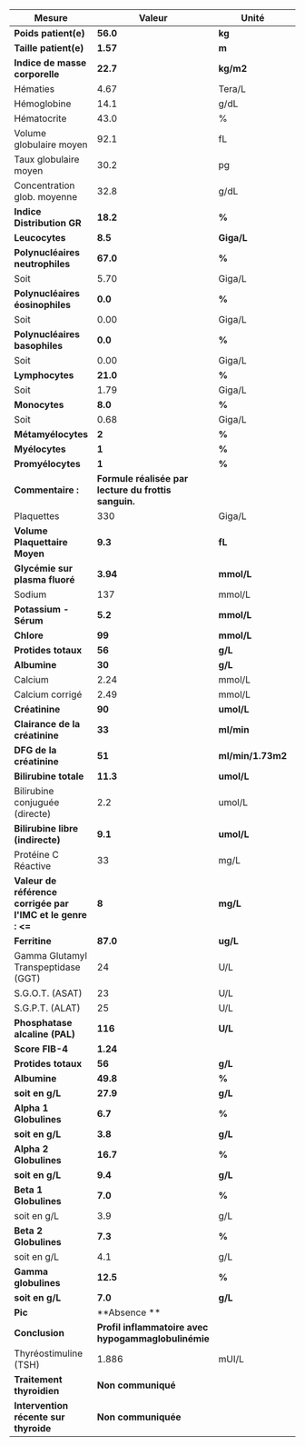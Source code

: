 |                           Mesure                          |                       Valeur                       |      Unité      |   BIN  |   BSN   |
|-----------------------------------------------------------|----------------------------------------------------|-----------------|--------|---------|
|                    **Poids patient(e)**                   |                      **56.0**                      |      **kg**     |        |         |
|                   **Taille patient(e)**                   |                      **1.57**                      |      **m**      |        |         |
|               **Indice de masse corporelle**              |                      **22.7**                      |    **kg/m2**    |        |         |
|                          Hématies                         |                        4.67                        |      Tera/L     |  3.90  |   5.20  |
|                        Hémoglobine                        |                        14.1                        |       g/dL      |  11.5  |   15.1  |
|                        Hématocrite                        |                        43.0                        |        %        |  34.4  |   44.6  |
|                  Volume globulaire moyen                  |                        92.1                        |        fL       |  75.0  |   96.0  |
|                   Taux globulaire moyen                   |                        30.2                        |        pg       |  24.4  |   32.6  |
|                Concentration glob. moyenne                |                        32.8                        |       g/dL      |  31.9  |   35.8  |
|                 **Indice Distribution GR**                |                      **18.2**                      |      **%**      |**12.3**| **17.7**|
|                       **Leucocytes**                      |                       **8.5**                      |    **Giga/L**   | **3.8**| **11.4**|
|              **Polynucléaires neutrophiles**              |                      **67.0**                      |      **%**      |        |         |
|                            Soit                           |                        5.70                        |      Giga/L     |  1.70  |   7.50  |
|              **Polynucléaires éosinophiles**              |                       **0.0**                      |      **%**      |        |         |
|                            Soit                           |                        0.00                        |      Giga/L     |        |   0.60  |
|               **Polynucléaires basophiles**               |                       **0.0**                      |      **%**      |        |         |
|                            Soit                           |                        0.00                        |      Giga/L     |        |   0.09  |
|                      **Lymphocytes**                      |                      **21.0**                      |      **%**      |        |         |
|                            Soit                           |                        1.79                        |      Giga/L     |  1.20  |   4.00  |
|                       **Monocytes**                       |                       **8.0**                      |      **%**      |        |         |
|                            Soit                           |                        0.68                        |      Giga/L     |  0.20  |   0.70  |
|                     **Métamyélocytes**                    |                        **2**                       |      **%**      |        |         |
|                       **Myélocytes**                      |                        **1**                       |      **%**      |        |         |
|                     **Promyélocytes**                     |                        **1**                       |      **%**      |        |         |
|                     **Commentaire :**                     |**Formule réalisée par lecture du frottis sanguin.**|                 |        |         |
|                         Plaquettes                        |                         330                        |      Giga/L     |   180  |   450   |
|               **Volume Plaquettaire Moyen**               |                       **9.3**                      |      **fL**     | **7.9**| **10.8**|
|               **Glycémie sur plasma fluoré**              |                      **3.94**                      |    **mmol/L**   |**4.10**| **5.90**|
|                           Sodium                          |                         137                        |      mmol/L     |   136  |   146   |
|                   **Potassium - Sérum**                   |                       **5.2**                      |    **mmol/L**   | **3.5**| **5.1** |
|                         **Chlore**                        |                       **99**                       |    **mmol/L**   | **101**| **109** |
|                    **Protides totaux**                    |                       **56**                       |     **g/L**     | **66** |  **83** |
|                        **Albumine**                       |                       **30**                       |     **g/L**     | **35** |  **52** |
|                          Calcium                          |                        2.24                        |      mmol/L     |  2.20  |   2.65  |
|                      Calcium corrigé                      |                        2.49                        |      mmol/L     |  2.20  |   2.65  |
|                       **Créatinine**                      |                       **90**                       |    **umol/L**   | **45** |  **84** |
|               **Clairance de la créatinine**              |                       **33**                       |    **ml/min**   |        |         |
|                  **DFG de la créatinine**                 |                       **51**                       |**ml/min/1.73m2**|        |         |
|                   **Bilirubine totale**                   |                      **11.3**                      |    **umol/L**   | **5.0**| **21.0**|
|               Bilirubine conjuguée (directe)              |                         2.2                        |      umol/L     |        |   3.4   |
|              **Bilirubine libre (indirecte)**             |                       **9.1**                      |    **umol/L**   |        | **17.0**|
|                    Protéine C Réactive                    |                         33                         |       mg/L      |        |    5    |
|**Valeur de référence corrigée par l'IMC et le genre : <=**|                        **8**                       |     **mg/L**    |        |         |
|                       **Ferritine**                       |                      **87.0**                      |     **ug/L**    |**10.0**|**120.0**|
|            Gamma Glutamyl Transpeptidase (GGT)            |                         24                         |       U/L       |        |    38   |
|                      S.G.O.T. (ASAT)                      |                         23                         |       U/L       |        |    35   |
|                      S.G.P.T. (ALAT)                      |                         25                         |       U/L       |        |    35   |
|               **Phosphatase alcaline (PAL)**              |                       **116**                      |     **U/L**     | **30** | **120** |
|                      **Score FIB-4**                      |                      **1.24**                      |                 |        |         |
|                    **Protides totaux**                    |                       **56**                       |     **g/L**     | **66** |  **83** |
|                        **Albumine**                       |                      **49.8**                      |      **%**      |        |         |
|                      **soit en g/L**                      |                      **27.9**                      |     **g/L**     |**40.2**| **47.6**|
|                   **Alpha 1 Globulines**                  |                       **6.7**                      |      **%**      |        |         |
|                      **soit en g/L**                      |                       **3.8**                      |     **g/L**     | **2.1**| **3.5** |
|                   **Alpha 2 Globulines**                  |                      **16.7**                      |      **%**      |        |         |
|                      **soit en g/L**                      |                       **9.4**                      |     **g/L**     | **5.1**| **8.5** |
|                   **Beta 1 Globulines**                   |                       **7.0**                      |      **%**      |        |         |
|                        soit en g/L                        |                         3.9                        |       g/L       |   3.4  |   5.2   |
|                   **Beta 2 Globulines**                   |                       **7.3**                      |      **%**      |        |         |
|                        soit en g/L                        |                         4.1                        |       g/L       |   2.3  |   4.7   |
|                    **Gamma globulines**                   |                      **12.5**                      |      **%**      |        |         |
|                      **soit en g/L**                      |                       **7.0**                      |     **g/L**     | **8.0**| **13.5**|
|                          **Pic**                          |         **Absence                       **         |                 |        |         |
|                       **Conclusion**                      | **Profil inflammatoire avec hypogammaglobulinémie**|                 |        |         |
|                   Thyréostimuline (TSH)                   |                        1.886                       |      mUI/L      |  0.380 |  5.330  |
|                 **Traitement thyroidien**                 |                 **Non communiqué**                 |                 |        |         |
|           **Intervention récente sur thyroide**           |                 **Non communiquée**                |                 |        |         |